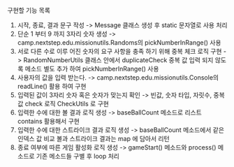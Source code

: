 구현할 기능 목록

1. 시작, 종료, 결과 문구 작성 -> Message 클래스 생성 후 static 문자열로 사용 처리
2. 단순 1 부터 9 까지 3자리 숫자 생성 -> camp.nextstep.edu.missionutils.Randoms의 pickNumberInRange() 사용
3. 서로 다른 수로 이루 어진 숫자의 요구 사항을 충족 하기 위해 중복 체크 로직 구현 -> RandomNumberUtils 클래스 안에서 duplicateCheck 중복 값 입력 되지 않도록 메소드 별도 추가
   하여 pickNumberInRange() 사용
4. 사용자의 값을 입력 받는다. -> camp.nextstep.edu.missionutils.Console의 readLine() 활용 하여 구현
5. 입력된 값이 3자리 숫자 혹은 숫자가 맞는지 확인 -> 빈값, 숫자 타입, 자릿수, 중복 값 check 로직 CheckUtils 로 구현
6. 입력한 수에 대한 볼 결과 로직 생성 -> baseBallCount 메소드로 리스트 contains 활용해서 구현
7. 입력한 수에 대한 스트라이크 결과 로직 생성 -> baseBallCount 메소드에서 같은 인덱스 값 비교 볼과 스트라이크 결과는 map 에 담아서 리턴
8. 종료 여부에 따른 게임 활성화 로직 생성 -> gameStart() 메소드와 process() 메소드로 기존 메소드들 구별 후 loop 처리
